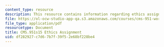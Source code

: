 ```yaml
---
content_type: resource
description: This resource contains information regarding ethics assignment.
file: https://ol-ocw-studio-app-qa.s3.amazonaws.com/courses/cms-951-workshop-ii-qualitative-social-science-methods-for-media-studies-spring-2015/df282927c7d67b7f39f52e68bf228be4_MITCMS_951S15_EthicsAsgn.pdf
file_type: application/pdf
resourcetype: Document
title: CMS.951s15 Ethics Assignment
uid: df282927-c7d6-7b7f-39f5-2e68bf228be4
---
```


